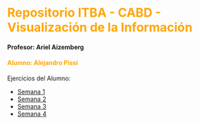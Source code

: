 <H1 style="color:#FFA500"> Repositorio ITBA - CABD - Visualización de la Información </h4>

<h4> Profesor: Ariel Aizemberg </h4>

<h4 style="color:#FFA500"> Alumno:   Alejandro Pissi </h4>

Ejercicios del Alumno:

* [Semana 1](https://apissi.github.io/infovis/s1/)
* [Semana 2](https://apissi.github.io/infovis/s2/)
* [Semana 3](https://apissi.github.io/infovis/s3/)
* [Semana 4](https://apissi.github.io/infovis/s4/)
